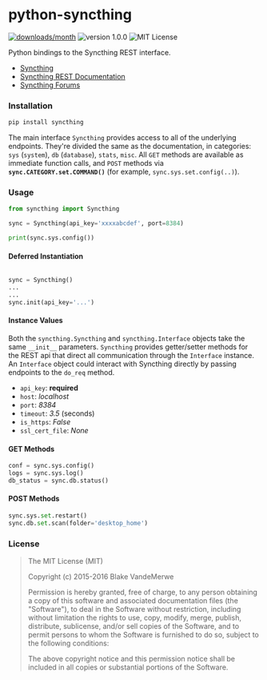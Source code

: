 # python-syncthing

[![downloads/month](https://img.shields.io/pypi/dm/syncthing.svg?style=flat)](https://pypi.python.org/pypi/syncthing)
![version 1.0.0](https://img.shields.io/badge/version-1.0.0-orange.svg)
![MIT License](https://img.shields.io/github/license/blakev/python-syncthing.svg)

Python bindings to the Syncthing REST interface.

- [Syncthing](https://syncthing.net/)
- [Syncthing REST Documentation](http://docs.syncthing.net/dev/rest.html)
- [Syncthing Forums](https://forum.syncthing.net/)

### Installation

```bash
pip install syncthing
```

The main interface `Syncthing` provides access to all of the underlying endpoints. They're divided the same as the documentation, in categories: `sys` (`system`), `db` (`database`), `stats`, `misc`. All `GET` methods are available as immediate function calls, and `POST` methods via **`sync.CATEGORY.set.COMMAND()`** (for example, `sync.sys.set.config(..)`).

### Usage

```python
from syncthing import Syncthing

sync = Syncthing(api_key='xxxxabcdef', port=8384)

print(sync.sys.config())
```

#### Deferred Instantiation

```python

sync = Syncthing()
...
...
sync.init(api_key='...')
```

#### Instance Values

Both the `syncthing.Syncthing` and `syncthing.Interface` objects take the same `__init__` parameters. `Syncthing` provides getter/setter methods for the REST api that direct all communication through the `Interface` instance. An `Interface` object could interact with Syncthing directly by passing endpoints to the `do_req` method.

- `api_key`: **required**
- `host`: *localhost*
- `port`: *8384*
- `timeout`: *3.5* (seconds)
- `is_https`: *False*
- `ssl_cert_file`: *None*


#### GET Methods

```python
conf = sync.sys.config()
logs = sync.sys.log()
db_status = sync.db.status()
```

#### POST Methods

```python
sync.sys.set.restart()
sync.db.set.scan(folder='desktop_home')
```

### License

> The MIT License (MIT)
> 
> Copyright (c) 2015-2016 Blake VandeMerwe
> 
> Permission is hereby granted, free of charge, to any person obtaining a copy
> of this software and associated documentation files (the "Software"), to deal
> in the Software without restriction, including without limitation the rights
> to use, copy, modify, merge, publish, distribute, sublicense, and/or sell
> copies of the Software, and to permit persons to whom the Software is
> furnished to do so, subject to the following conditions:
> 
> The above copyright notice and this permission notice shall be included in all
> copies or substantial portions of the Software.

